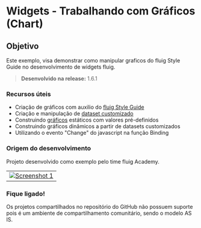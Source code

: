 # Widgets - Trabalhando com Gráficos (Chart)

Objetivo
----
Este exemplo, visa demonstrar como manipular graficos do fluig Style Guide no desenvolvimento de widgets fluig.

> **Desenvolvido na release:** 1.6.1

### Recursos úteis

* Criação de gráficos com auxilio do [fluig Style Guide](https://style.fluig.com/chart.html)
* Criação e manipulação de [dataset customizado](http://tdn.totvs.com/display/public/fluig/Desenvolvimento+de+Datasets) 
* Construindo [gráficos](https://style.fluig.com/chart.html#about) estáticos com valores pré-definidos
* Construindo gráficos dinâmicos a partir de datasets customizados
* Utilizando o evento "Change" do javascript na função Binding

### Origem do desenvolvimento

Projeto desenvolvido como exemplo pelo time fluig Academy. 

<table cellpadding="10">
  <tr>
    <td>
      <a href="https://github.com/fluig/widget-chart/blob/master/Imagens/graficos.gif">
        <img src="https://github.com/fluig/widget-chart/blob/master/Imagens/graficos.gif" alt="Screenshot 1">
      </a>
    </td>
  </tr>
   
</table>

### Fique ligado!

Os projetos compartilhados no repositório do GitHub não possuem suporte pois é um ambiente de compartilhamento comunitário, sendo o modelo AS IS.  

